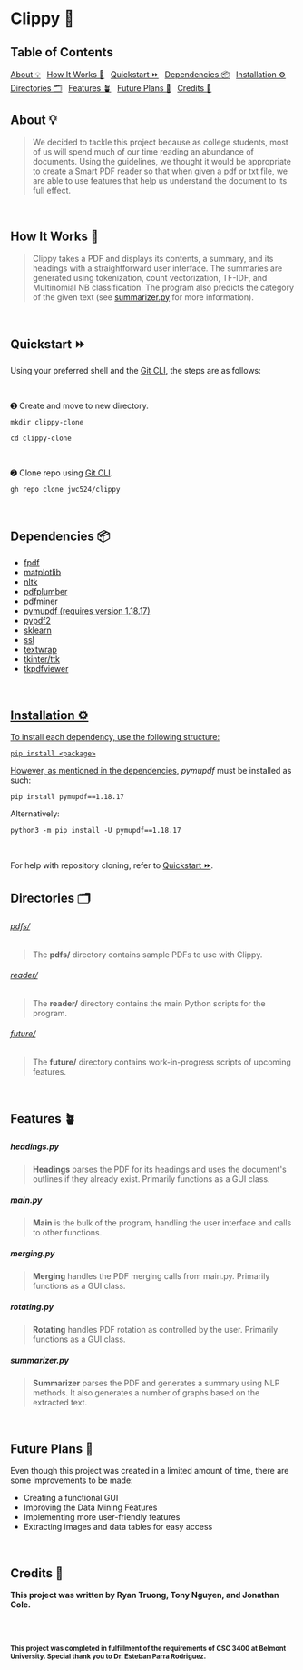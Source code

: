 <h1>Clippy 🔎 </h3>


<h2 id="contents">Table of Contents</h2>
<span><a href=#about>About 💡</a>&ensp;</span>
<span><a href=#how>How It Works 📖</a>&ensp;</span>
<span><a href=#quickstart>Quickstart ⏩</a>&ensp;</span>
<span><a href=#dependencies>Dependencies 📦</a>&ensp;</span>
<span><a href=#installation>Installation ⚙️</a>&ensp;</span>
<br>
<span><a href=#directories>Directories 🗂</a>&ensp;</span>
<span><a href=#features>Features 🪴</a>&ensp;</span>
<span><a href=#features>Future Plans 🔮</a>&ensp;</span>
<span><a href=#features>Credits 📜</a>&ensp;</span>


<br>

<h2 id=about>About 💡</h2>

> We decided to tackle this project because as college students, most of us will spend much of our time reading an abundance of documents. Using the guidelines, we thought it would be appropriate to create a Smart PDF reader so that when given a pdf or txt file, we are able to use features that help us understand the document to its full effect.

<br>

<h2 id=how>How It Works 📖</h2>

> Clippy takes a PDF and displays its contents, a summary, and its headings with a straightforward user interface.
> The summaries are generated using tokenization, count vectorization, TF-IDF, and Multinomial NB classification.
> The program also predicts the category of the given text
> (see [summarizer.py](https://github.com/jwc524/CLIPPY/blob/master/reader/summarizer.py) for more information).

<br>

<h2 id=quickstart>Quickstart ⏩</h2>

Using your preferred shell and the [Git CLI](https://cli.github.com/), the steps are as follows:

<br>

➊ Create and move to new directory.

```
mkdir clippy-clone
```

```
cd clippy-clone
```

<br>

➋ Clone repo using [Git CLI](https://cli.github.com/).

```
gh repo clone jwc524/clippy
```

<br>

<h2 id=dependencies>Dependencies 📦 </h2>
<ul>
  <li><a href=https://pypi.org/project/fpdf/ target="_blank" rel="noopener noreferrer" >fpdf</li>
  <li><a href=https://pypi.org/project/matplotlib/ target="_blank" rel="noopener noreferrer" >matplotlib</li>
  <li><a href=https://pypi.org/project/nltk/ target="_blank" rel="noopener noreferrer" >nltk</li>
  <li><a href=https://github.com/jsvine/pdfplumber/ target="_blank" rel="noopener noreferrer" >pdfplumber</li>
  <li><a href=https://pypi.org/project/pdfminer/ target="_blank" rel="noopener noreferrer" >pdfminer</li>
  <li><a href=https://pypi.org/project/PyMuPDF target="_blank" rel="noopener noreferrer" >pymupdf (requires version 1.18.17)</li>
  <li><a href=https://pypi.org/project/PyPDF2/ target="_blank" rel="noopener noreferrer" >pypdf2</li>
  <li><a href=https://pypi.org/project/sklearn/ target="_blank" rel="noopener noreferrer" >sklearn</li>
  <li><a href=https://pypi.org/project/ssl/>ssl</li>
  <li><a href=https://docs.python.org/3/library/textwrap.html>textwrap</li>
  <li><a href=https://docs.python.org/3/library/tkinter.html/ target="_blank" rel="noopener noreferrer"/>tkinter/ttk</li>
  <li><a href=https://pypi.org/project/tkPDFViewer/ target="_blank" rel="noopener noreferrer">tkpdfviewer</li>
</ul>

<br>

<h2 id=installation>Installation ⚙️ </h4>
<p>To install each dependency, use the following structure:</p>

```
pip install <package>
```

However, as mentioned in the [dependencies](#dependencies), *pymupdf* must be installed as such:

```
pip install pymupdf==1.18.17
```
Alternatively:
```
python3 -m pip install -U pymupdf==1.18.17
```

<br>

For help with repository cloning, refer to [Quickstart ⏩](#quickstart).

<h2 id=directories>Directories 🗂</h2>
<h6><a href=https://github.com/jwc524/clippy/tree/master/pdfs>pdfs/</a></h6>

> The **pdfs/** directory contains sample PDFs to use with Clippy.

<h6><a href=https://github.com/jwc524/clippy/tree/master/reader>reader/</a></h6>

> The **reader/** directory contains the main Python scripts for the program.

<h6><a href=https://github.com/jwc524/clippy/tree/master/future>future/</a></h6>

> The **future/** directory contains work-in-progress scripts of upcoming features.

<br>

<h2 id=features>Features 🪴</h3>
<h5 id=headings>headings.py</h5>

> **Headings** parses the PDF for its headings and uses the document's outlines if they already exist. Primarily functions as a GUI class.

<h5 id=main>main.py</h5>

> **Main** is the bulk of the program, handling the user interface and calls to other functions.

<h5 id=merging>merging.py</h5>

> **Merging** handles the PDF merging calls from main.py. Primarily functions as a GUI class.

<h5 id=rotating>rotating.py</h5>

> **Rotating** handles PDF rotation as controlled by the user. Primarily functions as a GUI class.

<h5 id=summarizer>summarizer.py</h5>

> **Summarizer** parses the PDF and generates a summary using NLP methods. It also generates a number of graphs based on the extracted text.

<br>

<h2 id=future>Future Plans 🔮</h2>

Even though this project was created in a limited amount of time, there are some improvements to be made:
+ Creating a functional GUI
+ Improving the Data Mining Features
+ Implementing more user-friendly features
+ Extracting images and data tables for easy access

<br>

<h2 id=credits>Credits 📜</h2>

**This project was written by Ryan Truong, Tony Nguyen, and Jonathan Cole.**

<br>
<br>

<sub><b>This project was completed in fulfillment of the requirements of CSC 3400 at Belmont University. Special thank you to Dr. Esteban Parra Rodriguez.</b></sub>
